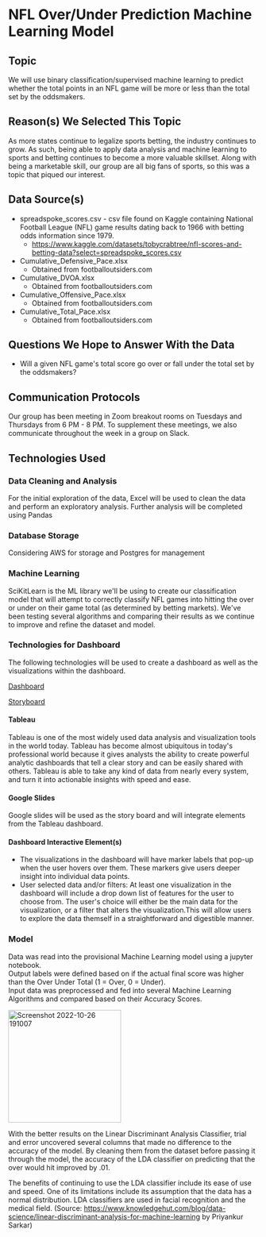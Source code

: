 # NFL Over/Under Prediction Machine Learning Model

## Topic
We will use binary classification/supervised machine learning to predict whether the total points in an NFL game will be more or less than the total set by the oddsmakers.

## Reason(s) We Selected This Topic
As more states continue to legalize sports betting, the industry continues to grow. As such, being able to apply data analysis and machine learning to sports and betting continues to become a more valuable skillset. Along with being a marketable skill, our group are all big fans of sports, so this was a topic that piqued our interest.

## Data Source(s)
- spreadspoke_scores.csv - csv file found on Kaggle containing National Football League (NFL) game results dating back to 1966 with betting odds information since 1979. 
    - https://www.kaggle.com/datasets/tobycrabtree/nfl-scores-and-betting-data?select=spreadspoke_scores.csv
- Cumulative_Defensive_Pace.xlsx
    - Obtained from footballoutsiders.com
- Cumulative_DVOA.xlsx
    - Obtained from footballoutsiders.com
- Cumulative_Offensive_Pace.xlsx
    - Obtained from footballoutsiders.com
- Cumulative_Total_Pace.xlsx
    - Obtained from footballoutsiders.com

## Questions We Hope to Answer With the Data
- Will a given NFL game's total score go over or fall under the total set by the oddsmakers?

## Communication Protocols
Our group has been meeting in Zoom breakout rooms on Tuesdays and Thursdays from 6 PM - 8 PM. To supplement these meetings, we also communicate throughout the week in a group on Slack.

## Technologies Used

### Data Cleaning and Analysis
For the initial exploration of the data, Excel will be used to clean the data and perform an exploratory analysis. Further analysis will be completed using Pandas

### Database Storage
Considering AWS for storage and Postgres for management

### Machine Learning
SciKitLearn is the ML library we'll be using to create our classification model that will attempt to correctly classify NFL games into hitting the over or under on their game total (as determined by betting markets). We've been testing several algorithms and comparing their results as we continue to improve and refine the dataset and model.

### Technologies for Dashboard
The following technologies will be used to create a dashboard as well as the visualizations within the dashboard.

[Dashboard](https://public.tableau.com/app/profile/kyle.disch3835/viz/nfl-ml-dashboard/Dashboard1)

[Storyboard](https://docs.google.com/presentation/d/1on4g_O0ENLiW1l6hNNdP82h1n6grY03nF5TZdy5VbZk/edit#slide=id.g17e48b405d8_0_65)

#### Tableau
Tableau is one of the most widely used data analysis and visualization tools in the world today. Tableau has become almost ubiquitous in today's professional world because it gives analysts the ability to create powerful analytic dashboards that tell a clear story and can be easily shared with others. Tableau is able to take any kind of data from nearly every system, and turn it into actionable insights with speed and ease.

#### Google Slides
Google slides will be used as the story board and will integrate elements from the Tableau dashboard.

#### Dashboard Interactive Element(s)
- The visualizations in the dashboard will have marker labels that pop-up when the user hovers over them. These markers give users deeper insight into individual data points.
- User selected data and/or filters: At least one visualization in the dashboard will include a drop down list of features for the user to choose from. The user's choice will either be the main data for the visualization, or a filter that alters the visualization.This will allow users to explore the data themself in a straightforward and digestible manner.

### Model
Data was read into the provisional Machine Learning model using a jupyter notebook.\
Output labels were defined based on if the actual final score was higher than the Over Under Total (1 = Over, 0 = Under).\
Input data was preprocessed and fed into several Machine Learning Algorithms and compared based on their Accuracy Scores.

<img width="227" alt="Screenshot 2022-10-26 191007" src="https://user-images.githubusercontent.com/102050273/198155572-5bc456f1-1a34-49e5-96fa-ebffa647a027.png">

With the better results on the Linear Discriminant Analysis Classifier, trial and error uncovered several columns that made no difference to the accuracy of the model. By cleaning them from the dataset before passing it through the model, the accuracy of the LDA classifier on predicting that the over would hit improved by .01.

The benefits of continuing to use the LDA classifier include its ease of use and speed. One of its limitations include its assumption that the data has a normal distribution. LDA classifiers are used in facial recognition and the medical field. (Source: https://www.knowledgehut.com/blog/data-science/linear-discriminant-analysis-for-machine-learning by Priyankur Sarkar)
